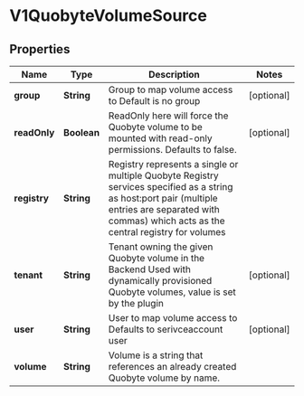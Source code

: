 
# V1QuobyteVolumeSource

## Properties
Name | Type | Description | Notes
------------ | ------------- | ------------- | -------------
**group** | **String** | Group to map volume access to Default is no group |  [optional]
**readOnly** | **Boolean** | ReadOnly here will force the Quobyte volume to be mounted with read-only permissions. Defaults to false. |  [optional]
**registry** | **String** | Registry represents a single or multiple Quobyte Registry services specified as a string as host:port pair (multiple entries are separated with commas) which acts as the central registry for volumes | 
**tenant** | **String** | Tenant owning the given Quobyte volume in the Backend Used with dynamically provisioned Quobyte volumes, value is set by the plugin |  [optional]
**user** | **String** | User to map volume access to Defaults to serivceaccount user |  [optional]
**volume** | **String** | Volume is a string that references an already created Quobyte volume by name. | 



